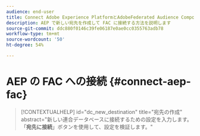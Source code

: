 ```yaml
---
audience: end-user
title: Connect Adobe Experience PlatformとAdobeFederated Audience Composition アドオン
description: AEP で新しい宛先を作成して FAC に接続する方法を説明します
source-git-commit: ddc880f0146c39fe06187e0ae0cc0355763adb78
workflow-type: tm+mt
source-wordcount: '50'
ht-degree: 54%

---
```


# AEP の FAC への接続 {#connect-aep-fac}


>[!CONTEXTUALHELP]
>id="dc_new_destination"
>title="宛先の作成"
>abstract="新しい連合データベースに接続するための設定を入力します。 「**宛先に接続**」ボタンを使用して、設定を検証します。"


